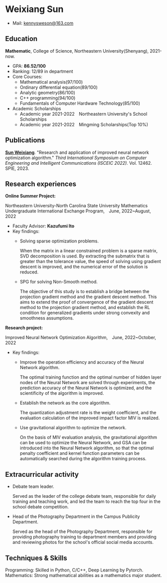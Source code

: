 # Weixiang Sun
* Mail: kennysweson@163.com
## Education
**Mathematic**, College of Science, Northeastern University(Shenyang), 2021-now.

* GPA: **86.52/100**
* Ranking: 12/89 in department
* Core Courses:
    * Mathematical analysis(97/100)
    * Ordinary differential equation(89/100)
    * Analytic geometry(86/100)
    * C++ programming(94/100)
    * Fundamentals of Computer Hardware Technology(85/100)
* Academic Scholarships
    * Academic year 2021-2022&emsp;Northeastern University's School Scholarships
    * Academic year 2021-2022&emsp;Mingming Scholarships(Top 10%)
    
## Publications
**<u>Sun Weixiang</u>**. "Research and application of improved neural network optimization algorithm." *Third International Symposium on Computer Engineering and Intelligent Communications (ISCEIC 2022).* Vol. 12462. SPIE, 2023.

## Research experiences
**Online Summer Project:**

Northeastern University-North Carolina State University Mathematics Undergraduate International Exchange Program,&emsp;June, 2022~August, 2022

* Faculty Advisor: **Kazufumi Ito**
* Key findings: 
    * Solving sparse optimization problems. 
    
        When the matrix in a linear constrained problem is a sparse matrix, SVD decomposition is used. By extracting the submatrix that is greater than the tolerance value, the speed of solving using gradient descent is improved, and the numerical error of the solution is reduced.
        
    * SPG for solving Non-Smooth method.
      
        The objective of this study is to establish a bridge between the projection gradient method and the gradient descent method. This aims to extend the proof of convergence of the gradient descent method to the projection gradient method, and establish the RL condition for generalized gradients under strong convexity and smoothness assumptions.
        


**Research project:**

Improved Neural Network Optimization Algorithm,&emsp;June, 2022~October, 2022
* Key findings:
    * Improve the operation efficiency and accuracy of the Neural Network algorithm.
    
        The optimal training function and the optimal number of hidden layer nodes of the Neural Network are solved through experiments, the prediction accuracy of the Neural Network is optimized, and the scientificity of the algorithm is improved.
    * Establish the network as the core algorithm.
      
         The quantization adjustment rate is the weight coefficient, and the evaluation calculation of the improved impact factor MIV is realized.
    * Use gravitational algorithm to optimize the network.
      
        On the basis of MIV evaluation analysis, the gravitational algorithm can be used to optimize the Neural Network, and GSA can be introduced into the Neural Network algorithm, so that the optimal penalty coefficient and kernel function parameters can be automatically searched during the algorithm training process.
        
## Extracurricular activity
* Debate team leader.

    Served as the leader of the college debate team, responsible for daily training and teaching work, and led the team to reach the top four in the school debate competition.
    
* Head of the Photography Department in the Campus Publicity Department.

    Served as the head of the Photography Department, responsible for providing photography training to department members and providing and reviewing photos for the school's official social media accounts.
        
## Techniques & Skills
Programming: Skilled in Python, C/C++, Deep Learning by Pytorch.
Mathematics: Strong mathematical abilities as a mathematics major student.